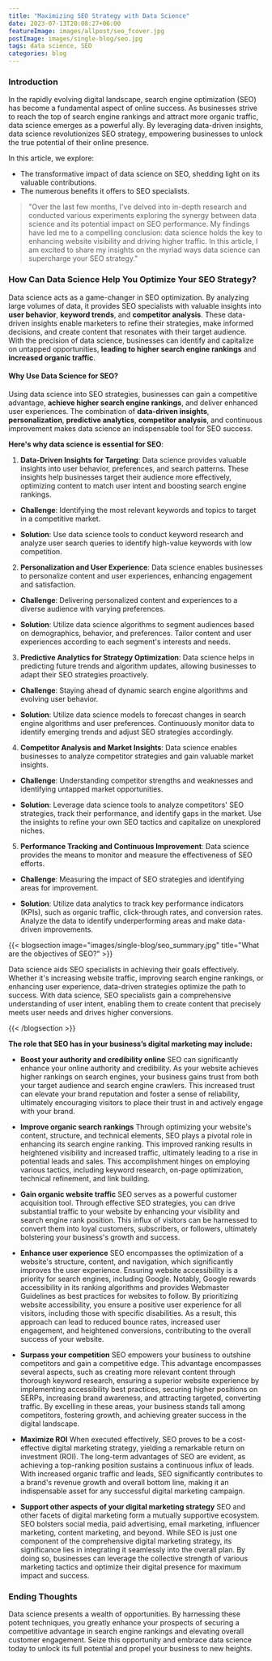 ```yaml
---
title: "Maximizing SEO Strategy with Data Science"
date: 2023-07-13T20:08:27+06:00
featureImage: images/allpost/seo_fcover.jpg
postImage: images/single-blog/seo.jpg
tags: data science, SEO
categories: blog
---
```


### Introduction

In the rapidly evolving digital landscape, search engine optimization (SEO) has become a fundamental aspect of online success. As businesses strive to reach the top of search engine rankings and attract more organic traffic, data science emerges as a powerful ally. By leveraging data-driven insights, data science revolutionizes SEO strategy, empowering businesses to unlock the true potential of their online presence. 

In this article, we explore: 
- The transformative impact of data science on SEO, shedding light on its valuable contributions. 
- The numerous benefits it offers to SEO specialists.



> "Over the last few months, I've delved into in-depth research and conducted various experiments exploring the synergy between data science and its potential impact on SEO performance. My findings have led me to a compelling conclusion: data science holds the key to enhancing website visibility and driving higher traffic. In this article, I am excited to share my insights on the myriad ways data science can supercharge your SEO strategy."

### How Can Data Science Help You Optimize Your SEO Strategy?
Data science acts as a game-changer in SEO optimization. By analyzing large volumes of data, it provides SEO specialists with valuable insights into **user behavior**, **keyword trends**, and **competitor analysis**. These data-driven insights enable marketers to refine their strategies, make informed decisions, and create content that resonates with their target audience. With the precision of data science, businesses can identify and capitalize on untapped opportunities, **leading to higher search engine rankings** and **increased organic traffic**.


#### **Why Use Data Science for SEO?**
Using data science into SEO strategies, businesses can gain a competitive advantage, **achieve higher search engine rankings**, and deliver enhanced user experiences. The combination of **data-driven insights**, **personalization**, **predictive analytics**, **competitor analysis**, and continuous improvement makes data science an indispensable tool for SEO success.

**Here's why data science is essential for SEO**:

1. **Data-Driven Insights for Targeting**: Data science provides valuable insights into user behavior, preferences, and search patterns. These insights help businesses target their audience more effectively, optimizing content to match user intent and boosting search engine rankings.

- **Challenge**: Identifying the most relevant keywords and topics to target in a competitive market.

- **Solution**: Use data science tools to conduct keyword research and analyze user search queries to identify high-value keywords with low competition.

2. **Personalization and User Experience**: Data science enables businesses to personalize content and user experiences, enhancing engagement and satisfaction.

- **Challenge**: Delivering personalized content and experiences to a diverse audience with varying preferences.

- **Solution**: Utilize data science algorithms to segment audiences based on demographics, behavior, and preferences. Tailor content and user experiences according to each segment's interests and needs.

3. **Predictive Analytics for Strategy Optimization**: Data science helps in predicting future trends and algorithm updates, allowing businesses to adapt their SEO strategies proactively.

- **Challenge**: Staying ahead of dynamic search engine algorithms and evolving user behavior.

- **Solution**: Utilize data science models to forecast changes in search engine algorithms and user preferences. Continuously monitor data to identify emerging trends and adjust SEO strategies accordingly.

4. **Competitor Analysis and Market Insights**: Data science enables businesses to analyze competitor strategies and gain valuable market insights.

- **Challenge**: Understanding competitor strengths and weaknesses and identifying untapped market opportunities.

- **Solution**: Leverage data science tools to analyze competitors' SEO strategies, track their performance, and identify gaps in the market. Use the insights to refine your own SEO tactics and capitalize on unexplored niches.

5. **Performance Tracking and Continuous Improvement**: Data science provides the means to monitor and measure the effectiveness of SEO efforts.

- **Challenge**: Measuring the impact of SEO strategies and identifying areas for improvement.

- **Solution**: Utilize data analytics to track key performance indicators (KPIs), such as organic traffic, click-through rates, and conversion rates. Analyze the data to identify underperforming areas and make data-driven improvements.


{{< blogsection image="images/single-blog/seo_summary.jpg" title="What are the objectives of SEO?" >}}

Data science aids SEO specialists in achieving their goals effectively. Whether it's increasing website traffic, improving search engine rankings, or enhancing user experience, data-driven strategies optimize the path to success. With data science, SEO specialists gain a comprehensive understanding of user intent, enabling them to create content that precisely meets user needs and drives higher conversions.

{{< /blogsection >}}

**The role that SEO has in your business’s digital marketing may include:**

- **Boost your authority and credibility online**
SEO can significantly enhance your online authority and credibility. As your website achieves higher rankings on search engines, your business gains trust from both your target audience and search engine crawlers. This increased trust can elevate your brand reputation and foster a sense of reliability, ultimately encouraging visitors to place their trust in and actively engage with your brand.


- **Improve organic search rankings**
Through optimizing your website's content, structure, and technical elements, SEO plays a pivotal role in enhancing its search engine ranking. This improved ranking results in heightened visibility and increased traffic, ultimately leading to a rise in potential leads and sales. This accomplishment hinges on employing various tactics, including keyword research, on-page optimization, technical refinement, and link building.


- **Gain organic website traffic**
SEO serves as a powerful customer acquisition tool. Through effective SEO strategies, you can drive substantial traffic to your website by enhancing your visibility and search engine rank position. This influx of visitors can be harnessed to convert them into loyal customers, subscribers, or followers, ultimately bolstering your business's growth and success.


- **Enhance user experience**
SEO encompasses the optimization of a website's structure, content, and navigation, which significantly improves the user experience. Ensuring website accessibility is a priority for search engines, including Google. Notably, Google rewards accessibility in its ranking algorithms and provides Webmaster Guidelines as best practices for websites to follow. By prioritizing website accessibility, you ensure a positive user experience for all visitors, including those with specific disabilities. As a result, this approach can lead to reduced bounce rates, increased user engagement, and heightened conversions, contributing to the overall success of your website.


- **Surpass your competition**
SEO empowers your business to outshine competitors and gain a competitive edge. This advantage encompasses several aspects, such as creating more relevant content through thorough keyword research, ensuring a superior website experience by implementing accessibility best practices, securing higher positions on SERPs, increasing brand awareness, and attracting targeted, converting traffic. By excelling in these areas, your business stands tall among competitors, fostering growth, and achieving greater success in the digital landscape.

- **Maximize ROI**
When executed effectively, SEO proves to be a cost-effective digital marketing strategy, yielding a remarkable return on investment (ROI). The long-term advantages of SEO are evident, as achieving a top-ranking position sustains a continuous influx of leads. With increased organic traffic and leads, SEO significantly contributes to a brand's revenue growth and overall bottom line, making it an indispensable asset for any successful digital marketing campaign.


- **Support other aspects of your digital marketing strategy**
SEO and other facets of digital marketing form a mutually supportive ecosystem. SEO bolsters social media, paid advertising, email marketing, influencer marketing, content marketing, and beyond. While SEO is just one component of the comprehensive digital marketing strategy, its significance lies in integrating it seamlessly into the overall plan. By doing so, businesses can leverage the collective strength of various marketing tactics and optimize their digital presence for maximum impact and success.


### Ending Thoughts
Data science presents a wealth of opportunities. By harnessing these potent techniques, you greatly enhance your prospects of securing a competitive advantage in search engine rankings and elevating overall customer engagement. Seize this opportunity and embrace data science today to unlock its full potential and propel your business to new heights.

